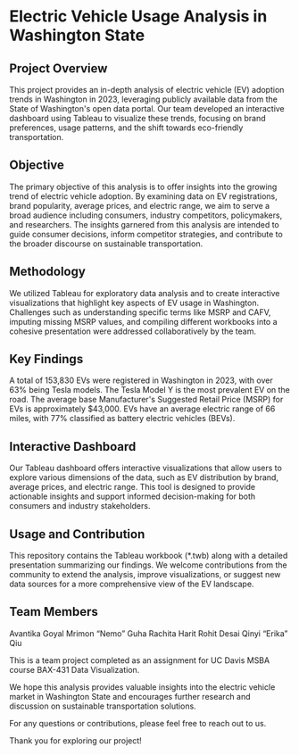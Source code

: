 # Electric Vehicle Usage Analysis in Washington State

## Project Overview
This project provides an in-depth analysis of electric vehicle (EV) adoption trends in Washington in 2023, leveraging publicly available data from the State of Washington's open data portal. Our team developed an interactive dashboard using Tableau to visualize these trends, focusing on brand preferences, usage patterns, and the shift towards eco-friendly transportation.

## Objective
The primary objective of this analysis is to offer insights into the growing trend of electric vehicle adoption. By examining data on EV registrations, brand popularity, average prices, and electric range, we aim to serve a broad audience including consumers, industry competitors, policymakers, and researchers. The insights garnered from this analysis are intended to guide consumer decisions, inform competitor strategies, and contribute to the broader discourse on sustainable transportation.

## Methodology
We utilized Tableau for exploratory data analysis and to create interactive visualizations that highlight key aspects of EV usage in Washington. Challenges such as understanding specific terms like MSRP and CAFV, imputing missing MSRP values, and compiling different workbooks into a cohesive presentation were addressed collaboratively by the team.

## Key Findings
A total of 153,830 EVs were registered in Washington in 2023, with over 63% being Tesla models.
The Tesla Model Y is the most prevalent EV on the road.
The average base Manufacturer's Suggested Retail Price (MSRP) for EVs is approximately $43,000.
EVs have an average electric range of 66 miles, with 77% classified as battery electric vehicles (BEVs).

## Interactive Dashboard
Our Tableau dashboard offers interactive visualizations that allow users to explore various dimensions of the data, such as EV distribution by brand, average prices, and electric range. This tool is designed to provide actionable insights and support informed decision-making for both consumers and industry stakeholders.

## Usage and Contribution
This repository contains the Tableau workbook (*.twb) along with a detailed presentation summarizing our findings. We welcome contributions from the community to extend the analysis, improve visualizations, or suggest new data sources for a more comprehensive view of the EV landscape.

## Team Members
Avantika Goyal
Mrimon “Nemo” Guha
Rachita Harit
Rohit Desai
Qinyi “Erika” Qiu

This is a team project completed as an assignment for UC Davis MSBA course BAX-431 Data Visualization.

We hope this analysis provides valuable insights into the electric vehicle market in Washington State and encourages further research and discussion on sustainable transportation solutions.

For any questions or contributions, please feel free to reach out to us.

Thank you for exploring our project!

